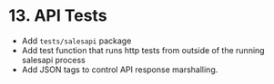 # 13. API Tests

- Add `tests/salesapi` package
- Add test function that runs http tests from outside of the running salesapi process
- Add JSON tags to control API response marshalling.

